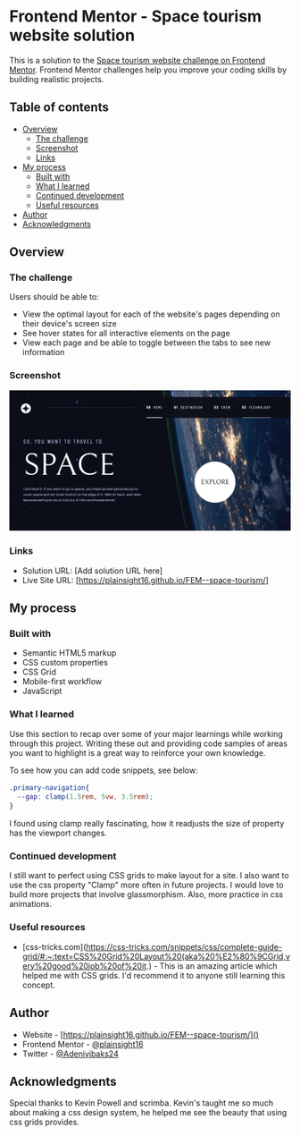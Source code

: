 # Frontend Mentor - Space tourism website solution

This is a solution to the [Space tourism website challenge on Frontend Mentor](https://www.frontendmentor.io/challenges/space-tourism-multipage-website-gRWj1URZ3). Frontend Mentor challenges help you improve your coding skills by building realistic projects. 

## Table of contents

- [Overview](#overview)
  - [The challenge](#the-challenge)
  - [Screenshot](#screenshot)
  - [Links](#links)
- [My process](#my-process)
  - [Built with](#built-with)
  - [What I learned](#what-i-learned)
  - [Continued development](#continued-development)
  - [Useful resources](#useful-resources)
- [Author](#author)
- [Acknowledgments](#acknowledgments)


## Overview

### The challenge

Users should be able to:

- View the optimal layout for each of the website's pages depending on their device's screen size
- See hover states for all interactive elements on the page
- View each page and be able to toggle between the tabs to see new information

### Screenshot

![](./screenshot.png)


### Links

- Solution URL: [Add solution URL here]
- Live Site URL: [https://plainsight16.github.io/FEM--space-tourism/]

## My process

### Built with

- Semantic HTML5 markup
- CSS custom properties
- CSS Grid
- Mobile-first workflow
- JavaScript

### What I learned

Use this section to recap over some of your major learnings while working through this project. Writing these out and providing code samples of areas you want to highlight is a great way to reinforce your own knowledge.

To see how you can add code snippets, see below:

```css
.primary-navigation{
  --gap: clamp(1.5rem, 5vw, 3.5rem);
}
```
I found using clamp really fascinating, how it readjusts the size of property has the viewport changes.

### Continued development

I still want to perfect using CSS grids to make layout for a site.
I also want to use the css property "Clamp" more often in future projects.
I would love to build more projects that involve  glassmorphism.
Also, more practice in css animations. 

### Useful resources

- [css-tricks.com](https://css-tricks.com/snippets/css/complete-guide-grid/#:~:text=CSS%20Grid%20Layout%20(aka%20%E2%80%9CGrid,very%20good%20job%20of%20it.) - This is an amazing article which helped me with CSS grids. I'd recommend it to anyone still learning this concept.


## Author

- Website - [https://plainsight16.github.io/FEM--space-tourism/]()
- Frontend Mentor - [@plainsight16](https://www.frontendmentor.io/profile/plainsight16)
- Twitter - [@Adeniyibaks24](https://www.twitter.com/Adeniyibaks24)


## Acknowledgments

Special thanks to Kevin Powell and scrimba. Kevin's taught me so much about making a css design system, he  helped me see the beauty that using css grids provides.
